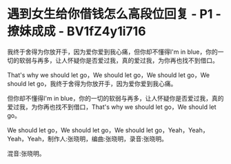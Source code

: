 # 遇到女生给你借钱怎么高段位回复 - P1 - 撩妹成成 - BV1fZ4y1i716

我终于舍得为你放开手，因为爱你爱到我心痛，但你却不懂得I'm in blue，你的一切的软弱与再多，让人怀疑你是否爱过我，真的爱过我，为你再也找不到借口。

That's why we should let go，We should let go，We should let go，We should let go，我终于舍得为你放开手，因为爱你爱到我心痛。

但你却不懂得I'm in blue，你的一切的软弱与再多，让人怀疑你是否爱过我，真的爱过我，为你再也找不到借口，That's why we should let go，We should let go。

We should let go，We should let go，We should let go，Yeah，Yeah，Yeah，Yeah，制作人:张晓明，编曲:张晓明，录音:张晓明。

混音:张晓明。